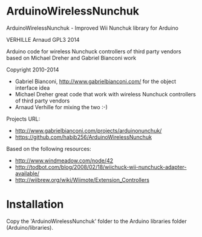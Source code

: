 ArduinoWirelessNunchuk
======================

ArduinoWirelessNunchuk - Improved Wii Nunchuk library for Arduino

VERHILLE Arnaud GPL3 2014

Arduino code for wireless Nunchuck controllers of third party vendors based on Michael Dreher and Gabriel Bianconi work

Copyright 2010-2014
 * Gabriel Bianconi, http://www.gabrielbianconi.com/ for the object interface idea
 * Michael Dreher great code that work with wireless Nunchuck controllers of third party vendors
 * Arnaud Verhille for mixing the two :-)

Projects URL:
 * http://www.gabrielbianconi.com/projects/arduinonunchuk/
 * https://github.com/habib256/ArduinoWirelessNunchuk

Based on the following resources:
 *   http://www.windmeadow.com/node/42
 *   http://todbot.com/blog/2008/02/18/wiichuck-wii-nunchuck-adapter-available/
 *   http://wiibrew.org/wiki/Wiimote/Extension_Controllers

Installation
============

Copy the 'ArduinoWirelessNunchuk' folder to the Arduino libraries folder (Arduino/libraries).
